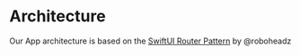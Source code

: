 # Architecture

Our App architecture is based on the [SwiftUI Router Pattern](https://github.com/roboheadz/swiftui-router) by @roboheadz

